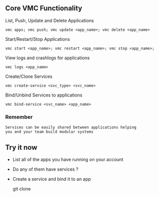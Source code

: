 ## Core VMC Functionality

List, Push, Update and Delete Applications

    vmc apps; vmc push; vmc update <app_name>; vmc delete <app_name>

Start/Restart/Stop Applications

    vmc start <app_name>; vmc restart <app_name>; vmc stop <app_name>;

View logs and crashlogs for applications

    vmc logs <app_name>

Create/Clone Services

    vmc create-service <svc_type> <svc_name>

Bind/Unbind Services to applications

    vmc bind-service <svc_name> <app_name>

### Remember

    Services can be easily shared between applications helping
    you and your team build modular systems

## Try it now

- List all of the apps you have running on your account
- Do any of them have services ?
- Create a service and bind it to an app

    git clone
